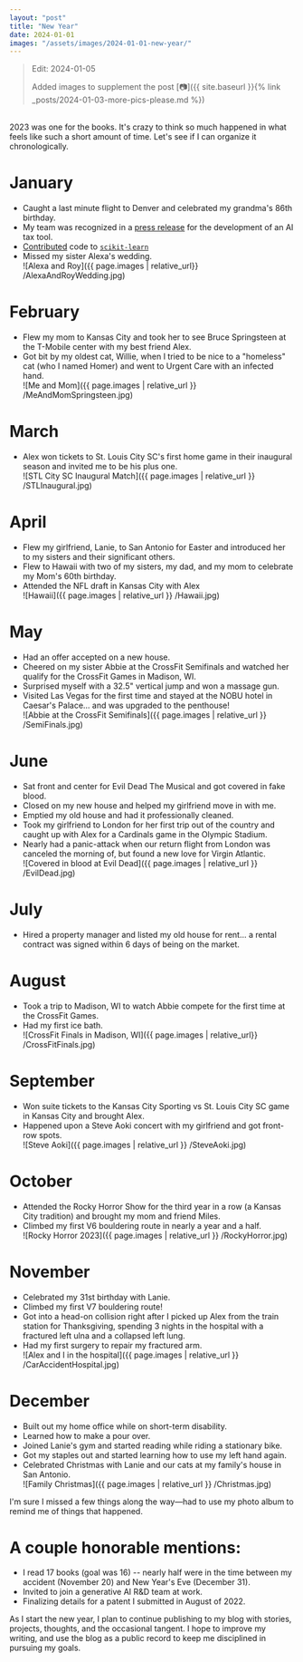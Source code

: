 ```yaml
---
layout: "post"
title: "New Year"
date: 2024-01-01
images: "/assets/images/2024-01-01-new-year/"
---
```


> Edit: 2024-01-05
> 
> Added images to supplement the post [📷]({{ site.baseurl }}{% link _posts/2024-01-03-more-pics-please.md %})

<br>
2023 was one for the books.
It's crazy to think so much happened in what feels like such a short amount of time.
Let's see if I can organize it chronologically.

# January
- Caught a last minute flight to Denver and celebrated my grandma's 86th birthday.
- My team was recognized in a [press release](https://www.fastcompany.com/90839502/hr-block-has-new-ai-tool-to-lure-turbotax-customers) for the development of an AI tax tool.
- [Contributed](https://scikit-learn.org/1.3/whats_new/v1.3.html#sklearn-pipeline) code to [`scikit-learn`](https://scikit-learn.org/1.3/)
- Missed my sister Alexa's wedding.<br>
![Alexa and Roy]({{ page.images | relative_url}} /AlexaAndRoyWedding.jpg)

# February
- Flew my mom to Kansas City and took her to see Bruce Springsteen at the T-Mobile center with my best friend Alex.
- Got bit by my oldest cat, Willie, when I tried to be nice to a "homeless" cat (who I named Homer) and went to Urgent Care with an infected hand.<br>
![Me and Mom]({{ page.images | relative_url }} /MeAndMomSpringsteen.jpg)

# March
- Alex won tickets to St. Louis City SC's first home game in their inaugural season and invited me to be his plus one.<br>
![STL City SC Inaugural Match]({{ page.images | relative_url }} /STLInaugural.jpg)

# April
- Flew my girlfriend, Lanie, to San Antonio for Easter and introduced her to my sisters and their significant others.
- Flew to Hawaii with two of my sisters, my dad, and my mom to celebrate my Mom's 60th birthday.
- Attended the NFL draft in Kansas City with Alex<br>
![Hawaii]({{ page.images | relative_url }} /Hawaii.jpg)

# May
- Had an offer accepted on a new house.
- Cheered on my sister Abbie at the CrossFit Semifinals and watched her qualify for the CrossFit Games in Madison, WI.
- Surprised myself with a 32.5" vertical jump and won a massage gun.
- Visited Las Vegas for the first time and stayed at the NOBU hotel in Caesar's Palace... and was upgraded to the penthouse!<br>
![Abbie at the CrossFit Semifinals]({{ page.images | relative_url }} /SemiFinals.jpg)

# June
- Sat front and center for Evil Dead The Musical and got covered in fake blood.
- Closed on my new house and helped my girlfriend move in with me.
- Emptied my old house and had it professionally cleaned.
- Took my girlfriend to London for her first trip out of the country and caught up with Alex for a Cardinals game in the Olympic Stadium.
- Nearly had a panic-attack when our return flight from London was canceled the morning of, but found a new love for Virgin Atlantic.<br>
![Covered in blood at Evil Dead]({{ page.images | relative_url }} /EvilDead.jpg)

# July
- Hired a property manager and listed my old house for rent... a rental contract was signed within 6 days of being on the market.

# August
- Took a trip to Madison, WI to watch Abbie compete for the first time at the CrossFit Games.
- Had my first ice bath.<br>
![CrossFit Finals in Madison, WI]({{ page.images | relative_url}} /CrossFitFinals.jpg)

# September
- Won suite tickets to the Kansas City Sporting vs St. Louis City SC game in Kansas City and brought Alex.
- Happened upon a Steve Aoki concert with my girlfriend and got front-row spots.<br>
![Steve Aoki]({{ page.images | relative_url }} /SteveAoki.jpg)

# October
- Attended the Rocky Horror Show for the third year in a row (a Kansas City tradition) and brought my mom and friend Miles.
- Climbed my first V6 bouldering route in nearly a year and a half.<br>
![Rocky Horror 2023]({{ page.images | relative_url }} /RockyHorror.jpg)

# November
- Celebrated my 31st birthday with Lanie.
- Climbed my first V7 bouldering route!
- Got into a head-on collision right after I picked up Alex from the train station for Thanksgiving, spending 3 nights in the hospital with a fractured left ulna and a collapsed left lung.
- Had my first surgery to repair my fractured arm.<br>
![Alex and I in the hospital]({{ page.images | relative_url }} /CarAccidentHospital.jpg)

# December
- Built out my home office while on short-term disability.
- Learned how to make a pour over.
- Joined Lanie's gym and started reading while riding a stationary bike.
- Got my staples out and started learning how to use my left hand again.
- Celebrated Christmas with Lanie and our cats at my family's house in San Antonio.<br>
![Family Christmas]({{ page.images | relative_url }} /Christmas.jpg)

I'm sure I missed a few things along the way—had to use my photo album to remind me of things that happened.

# A couple honorable mentions:
- I read 17 books (goal was 16) -- nearly half were in the time between my accident (November 20) and New Year's Eve (December 31).
- Invited to join a generative AI R&D team at work.
- Finalizing details for a patent I submitted in August of 2022.

As I start the new year, I plan to continue publishing to my blog with stories, projects, thoughts, and the occasional tangent.
I hope to improve my writing, and use the blog as a public record to keep me disciplined in pursuing my goals.